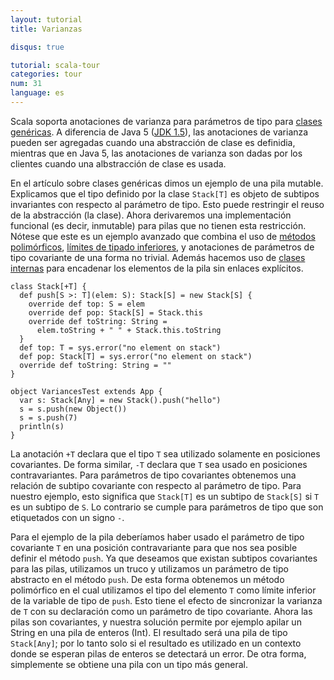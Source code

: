 ```yaml
---
layout: tutorial
title: Varianzas

disqus: true

tutorial: scala-tour
categories: tour
num: 31
language: es
---
```


Scala soporta anotaciones de varianza para parámetros de tipo para [clases genéricas](generic-classes.html). A diferencia de Java 5 ([JDK 1.5](http://java.sun.com/j2se/1.5/)), las anotaciones de varianza pueden ser agregadas cuando una abstracción de clase es definidia, mientras que en Java 5, las anotaciones de varianza son dadas por los clientes cuando una albstracción de clase es usada.

En el artículo sobre clases genéricas dimos un ejemplo de una pila mutable. Explicamos que el tipo definido por la clase `Stack[T]` es objeto de subtipos invariantes con respecto al parámetro de tipo. Esto puede restringir el reuso de la abstracción (la clase). Ahora derivaremos una implementación funcional (es decir, inmutable) para pilas que no tienen esta restricción. Nótese que este es un ejemplo avanzado que combina el uso de [métodos polimórficos](polymorphic-methods.html), [límites de tipado inferiores](lower-type-bounds.html), y anotaciones de parámetros de tipo covariante de una forma no trivial. Además hacemos uso de [clases internas](inner-classes.html) para encadenar los elementos de la pila sin enlaces explícitos.

```tut
class Stack[+T] {
  def push[S >: T](elem: S): Stack[S] = new Stack[S] {
    override def top: S = elem
    override def pop: Stack[S] = Stack.this
    override def toString: String =
      elem.toString + " " + Stack.this.toString
  }
  def top: T = sys.error("no element on stack")
  def pop: Stack[T] = sys.error("no element on stack")
  override def toString: String = ""
}

object VariancesTest extends App {
  var s: Stack[Any] = new Stack().push("hello")
  s = s.push(new Object())
  s = s.push(7)
  println(s)
}
```

La anotación `+T` declara que el tipo `T` sea utilizado solamente en posiciones covariantes. De forma similar, `-T` declara que `T` sea usado en posiciones contravariantes. Para parámetros de tipo covariantes obtenemos una relación de subtipo covariante con respecto al parámetro de tipo. Para nuestro ejemplo, esto significa que `Stack[T]` es un subtipo de `Stack[S]` si `T` es un subtipo de `S`. Lo contrario se cumple para parámetros de tipo que son etiquetados con un signo `-`.

Para el ejemplo de la pila deberíamos haber usado el parámetro de tipo covariante `T` en una posición contravariante para que nos sea posible definir el método `push`. Ya que deseamos que existan subtipos covariantes para las pilas, utilizamos un truco y utilizamos un parámetro de tipo abstracto en el método `push`. De esta forma obtenemos un método polimórfico en el cual utilizamos el tipo del elemento `T` como límite inferior de la variable de tipo de `push`. Esto tiene el efecto de sincronizar la varianza de `T` con su declaración como un parámetro de tipo covariante. Ahora las pilas son covariantes, y nuestra solución permite por ejemplo apilar un String en una pila de enteros (Int). El resultado será una pila de tipo `Stack[Any]`; por lo tanto solo si el resultado es utilizado en un contexto donde se esperan pilas de enteros se detectará un error. De otra forma, simplemente se obtiene una pila con un tipo más general.
